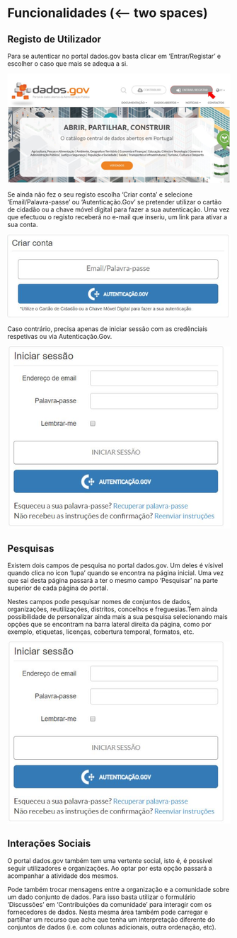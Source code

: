# Funcionalidades (<-- two spaces)

## Registo de Utilizador

Para se autenticar no portal dados.gov basta clicar em ‘Entrar/Registar’ e escolher o caso que mais se adequa a si. 

![Entrar/Registar](screenshots/entrar-registar.JPG)

Se ainda não fez o seu registo escolha ‘Criar conta’ e selecione ‘Email/Palavra-passe’ ou ‘Autenticação.Gov’ se pretender utilizar o cartão de cidadão ou a chave móvel digital para fazer a sua autenticação. Uma vez que efectuou o registo receberá no e-mail que inseriu, um link para ativar a sua conta.

![Criar Conta](screenshots/criarconta.JPG)

Caso contrário, precisa apenas de iniciar sessão com as credênciais respetivas ou via Autenticação.Gov.

![Iniciar Sessão](screenshots/iniciarsessao.JPG)
 
## Pesquisas

Existem dois campos de pesquisa no portal dados.gov. Um deles é vísivel quando  clica no icon ‘lupa’ quando se encontra na página inicial. Uma vez que sai desta página passará a ter o mesmo campo ‘Pesquisar’ na parte superior de cada página do portal.

Nestes campos pode pesquisar nomes de conjuntos de dados, organizações, reutilizações, distritos, concelhos e freguesias.Tem ainda possibilidade de personalizar ainda mais a sua pesquisa selecionando mais opções que se encontram na barra lateral direita da página, como por exemplo, etiquetas, licenças, cobertura temporal, formatos, etc. 

![Iniciar Sessão](screenshots/iniciarsessao.JPG)

## Interações Sociais 

O portal dados.gov também tem uma vertente social, isto é, é possível seguir utilizadores e organizações. Ao optar por esta opção passará a acompanhar a atividade dos mesmos. 

Pode também trocar mensagens entre a organização e a comunidade sobre um dado conjunto de dados. Para isso basta utilizar o formulário ‘Discussões’ em ‘Contribuições da comunidade’ para interagir com os fornecedores de dados. Nesta mesma área também pode carregar e partilhar um recurso que ache que tenha um interpretação diferente do conjuntos de dados (i.e. com colunas adicionais, outra ordenação, etc). 
